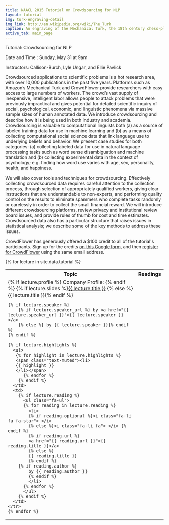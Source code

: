 ```yaml
---
title: NAACL 2015 Tutorial on Crowdsourcing for NLP
layout: tutorial
img: turk-engraving-detail
img_link: http://en.wikipedia.org/wiki/The_Turk
caption: An engraving of the Mechanical Turk, the 18th century chess-playing automaton
active_tab: main_page 
---
```


Tutorial: Crowdsourcing for NLP


Date and Time
: Sunday, May 31 at 9am

Instructors:
Callison-Burch, Lyle Ungar, and Ellie Pavlick

Crowdsourced applications to scientific problems is a hot research area, with over 10,000 publications in the past five years. Platforms such as Amazon’s Mechanical Turk and CrowdFlower provide researchers with easy access to large numbers of workers. The crowd’s vast supply of inexpensive, intelligent labor allows people to attack problems that were previously impractical and gives potential for detailed scientific inquiry of social, psychological, economic, and linguistic phenomena via massive sample sizes of human annotated data. We introduce crowdsourcing and describe how it is being used in both industry and academia. Crowdsourcing is valuable to computational linguists both (a) as a source of labeled training data for use in machine learning and (b) as a means of collecting computational social science data that link language use to underlying beliefs and behavior. We present case studies for both categories: (a) collecting labeled data for use in natural language processing tasks such as word sense disambiguation and machine translation and (b) collecting experimental data in the context of psychology; e.g. finding how word use varies with age, sex, personality, health, and happiness.

We will also cover tools and techniques for crowdsourcing. Effectively collecting crowdsourced data requires careful attention to the collection process, through selection of appropriately qualified workers, giving clear instructions that are understandable to non-experts, and performing quality control on the results to eliminate spammers who complete tasks randomly or carelessly in order to collect the small financial reward. We will introduce different crowdsourcing platforms, review privacy and institutional review board issues, and provide rules of thumb for cost and time estimates. Crowdsourced data also has a particular structure that raises issues in statistical analysis; we describe some of the key methods to address these issues.


CrowdFlower has generously offered a $100 credit to all of the tutorial's participants.  Sign up for the credits [on this Google form](https://docs.google.com/forms/d/1aT9eypWdCEeqMIhjgl6oF6W9AICMyoQb42yEI-gjnmQ/viewform?usp=send_form), and then [register for CrowdFlower](https://make.crowdflower.com/users/new) using the same email address.


<table class="table table-striped"> 
  <tbody>
    <tr>
      <th>Topic</th>
      <th>Readings</th>
    </tr>
    {% for lecture in site.data.tutorial %}
    <tr>
      <td>
	{% if lecture.profile %}
	Company Profile:  
        {% endif %}
        {% if lecture.slides %}<a href="{{ lecture.slides }}">{{ lecture.title }}</a>
        {% else %}{{ lecture.title }}{% endif %}

	{% if lecture.speaker %}
        {% if lecture.speaker_url %} by <a href="{{ lecture.speaker_url }}">{{ lecture.speaker }}</a>
        {% else %} by {{ lecture.speaker }}{% endif %}
	{% endif %}

	{% if lecture.highlights %}
	  <ul>
	   {% for highlight in lecture.highlights %}	
	   <span class="text-muted"><li>
	   {{ highlight }}
	   </li></span>
          {% endfor %}
        {% endif %}
      </td>
      <td>
        {% if lecture.reading %}
          <ul class="fa-ul">
          {% for reading in lecture.reading %}
            <li>
            {% if reading.optional %}<i class="fa-li fa fa-star"> </i>
            {% else %}<i class="fa-li fa"> </i> {% endif %}
            {% if reading.url %}
            <a href="{{ reading.url }}">{{ reading.title }}</a>
            {% else %}
            {{ reading.title }} 
            {% endif %}
	    {% if reading.author %}
            by {{ reading.author }}
            {% endif %}
            </li>
          {% endfor %}
          </ul>
        {% endif %}
      </td>
    </tr>
    {% endfor %}
  </tbody>
</table>
